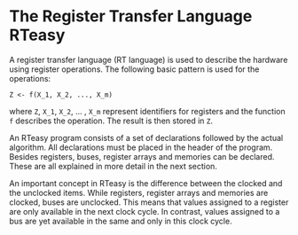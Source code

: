 # The Register Transfer Language RTeasy

A register transfer language (RT language) is used to describe the hardware using register operations. The following basic pattern is used for the operations:

```
Z <- f(X_1, X_2, ..., X_m)
```

where `Z`, `X_1`, `X_2`, ... , `X_m` represent identifiers for registers and the function `f` describes the operation. The result is then stored in `Z`.

An RTeasy program consists of a set of declarations followed by the actual algorithm. All declarations must be placed in the header of the program. Besides registers, buses, register arrays and memories can be declared. These are all explained in more detail in the next section.

An important concept in RTeasy is the difference between the clocked and the unclocked items. While registers, register arrays and memories are clocked, buses are unclocked. This means that values assigned to a register are only available in the next clock cycle. In contrast, values assigned to a bus are yet available in the same and only in this clock cycle.
